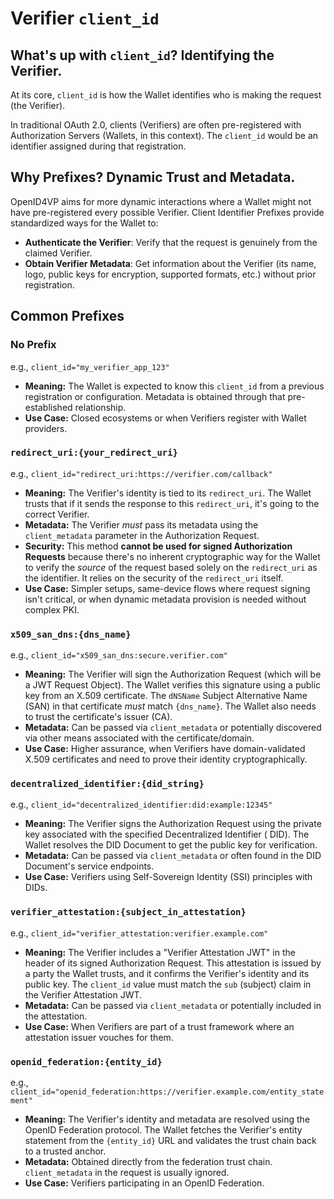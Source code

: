 # Verifier `client_id`

## What's up with `client_id`? Identifying the Verifier.

At its core, `client_id` is how the Wallet identifies who is making the request (the Verifier).

In traditional OAuth 2.0, clients (Verifiers) are often pre-registered with Authorization Servers (Wallets, in this context).
The `client_id` would be an identifier assigned during that registration.

## Why Prefixes? Dynamic Trust and Metadata.

OpenID4VP aims for more dynamic interactions where a Wallet might not have pre-registered every possible Verifier.
Client Identifier Prefixes provide standardized ways for the Wallet to:

- **Authenticate the Verifier**: Verify that the request is genuinely from the claimed Verifier.
- **Obtain Verifier Metadata**: Get information about the Verifier (its name, logo, public keys for encryption, supported formats, etc.)
  without prior registration.

## Common Prefixes

### No Prefix

e.g., `client_id="my_verifier_app_123"`

- **Meaning:** The Wallet is expected to know this `client_id` from a previous registration or configuration. Metadata is obtained through
  that pre-established relationship.
- **Use Case:** Closed ecosystems or when Verifiers register with Wallet providers.

### `redirect_uri:{your_redirect_uri}`

e.g., `client_id="redirect_uri:https://verifier.com/callback"`

- **Meaning:** The Verifier's identity is tied to its `redirect_uri`. The Wallet trusts that if it sends the response to this
  `redirect_uri`, it's going to the correct Verifier.
- **Metadata:** The Verifier *must* pass its metadata using the `client_metadata` parameter in the Authorization Request.
- **Security:** This method **cannot be used for signed Authorization Requests** because there's no inherent cryptographic way for the
  Wallet to verify the *source* of the request based solely on the `redirect_uri` as the identifier. It relies on the security of the
  `redirect_uri` itself.
- **Use Case:** Simpler setups, same-device flows where request signing isn't critical, or when dynamic metadata provision is needed without
  complex PKI.

### `x509_san_dns:{dns_name}`

e.g., `client_id="x509_san_dns:secure.verifier.com"`

- **Meaning:** The Verifier will sign the Authorization Request (which will be a JWT Request Object). The Wallet verifies this signature
  using a public key from an X.509 certificate. The `dNSName` Subject Alternative Name (SAN) in that certificate *must* match `{dns_name}`.
  The Wallet also needs to trust the certificate's issuer (CA).
- **Metadata:** Can be passed via `client_metadata` or potentially discovered via other means associated with the certificate/domain.
- **Use Case:** Higher assurance, when Verifiers have domain-validated X.509 certificates and need to prove their identity
  cryptographically.

### `decentralized_identifier:{did_string}`

e.g., `client_id="decentralized_identifier:did:example:12345"`

- **Meaning:** The Verifier signs the Authorization Request using the private key associated with the specified Decentralized Identifier (
  DID). The Wallet resolves the DID Document to get the public key for verification.
- **Metadata:** Can be passed via `client_metadata` or often found in the DID Document's service endpoints.
- **Use Case:** Verifiers using Self-Sovereign Identity (SSI) principles with DIDs.

### `verifier_attestation:{subject_in_attestation}`

e.g., `client_id="verifier_attestation:verifier.example.com"`

- **Meaning:** The Verifier includes a "Verifier Attestation JWT" in the header of its signed Authorization Request. This attestation is
  issued by a party the Wallet trusts, and it confirms the Verifier's identity and its public key. The `client_id` value must match the
  `sub` (subject) claim in the Verifier Attestation JWT.
- **Metadata:** Can be passed via `client_metadata` or potentially included in the attestation.
- **Use Case:** When Verifiers are part of a trust framework where an attestation issuer vouches for them.

### `openid_federation:{entity_id}`

e.g., `client_id="openid_federation:https://verifier.example.com/entity_statement"`

- **Meaning:** The Verifier's identity and metadata are resolved using the OpenID Federation protocol. The Wallet fetches the Verifier's
  entity statement from the `{entity_id}` URL and validates the trust chain back to a trusted anchor.
- **Metadata:** Obtained directly from the federation trust chain. `client_metadata` in the request is usually ignored.
- **Use Case:** Verifiers participating in an OpenID Federation.
